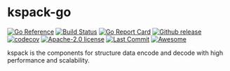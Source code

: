 # kspack-go
[![Go Reference](https://pkg.go.dev/badge/github.com/kubeservice-stack/kspack-go.svg)](https://pkg.go.dev/github.com/kubeservice-stack/kspack-go) [![Build Status](https://github.com/kubeservice-stack/kspack-go/actions/workflows/go.yml/badge.svg)](https://github.com/kubeservice-stack/kspack-go/actions/workflows/go.yml) [![Go Report Card](https://goreportcard.com/badge/github.com/kubeservice-stack/kspack-go)](https://goreportcard.com/report/github.com/kubeservice-stack/kspack-go) [![Github release](https://img.shields.io/github/v/release/kubeservice-stack/kspack-go.svg)](https://github.com/kubeservice-stack/kspack-go/releases) [![codecov](https://codecov.io/github/kubeservice-stack/kspack-go/branch/main/graph/badge.svg?token=3AX3EHK96Q)](https://codecov.io/github/kubeservice-stack/kspack-go) [![Apache-2.0 license](https://img.shields.io/github/license/kubeservice-stack/kspack-go)](https://github.com/kubeservice-stack/kspack-go/blob/main/LICENSE)
[![Last Commit](https://img.shields.io/github/last-commit/kubeservice-stack/kspack-go)](https://github.com/kubeservice-stack/kspack-go)
[![Awesome](https://cdn.rawgit.com/sindresorhus/awesome/d7305f38d29fed78fa85652e3a63e154dd8e8829/media/badge.svg)](https://github.com/avelino/awesome-go#uncategorized)

kspack is the components for structure data encode and decode with high performance and scalability.

